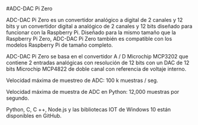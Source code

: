 <!--
---
name: ADC-DAC Pi Zero
class: board
type: adc
formfactor: pHAT
manufacturer: AB Electronics UK
description: 2 channel Analogue to Digital Converter and 2 channel Digital to Analogue Converter
url: https://www.abelectronics.co.uk/p/74/adc-dac-pi-zero-raspberry-pi-adc-and-dac-expansion-board
github: https://github.com/abelectronicsuk
schematic: https://www.abelectronics.co.uk/docs/pdf/schematic-adc-dac-pi-zero.pdf
buy: https://www.abelectronics.co.uk/p/74/adc-dac-pi-zero-raspberry-pi-adc-and-dac-expansion-board
image: 'ab-adcdac-pi-zero.png'
pincount: 40
eeprom: no
power:
  '1':
ground:
  '6':
  '9':
  '14':
  '20':
  '25':
  '30':
  '34':
  '39':
pin:
  '19':
    mode: spi
  '21':
    mode: spi
  '23':
    mode: spi
  '24':
    mode: spi
  '26':
    mode: spi
install:
  'devices':
    - 'spi'
-->
#ADC-DAC Pi Zero

ADC-DAC Pi Zero es un convertidor analógico a digital de 2 canales y 12 bits y un convertidor digital a analógico de 2 canales y 12 bits diseñado para funcionar con la Raspberry Pi. Diseñado para la mismo tamaño que la Raspberry Pi Zero, ADC-DAC Pi Zero también es compatible con los modelos Raspberry Pi de tamaño completo.

ADC-DAC Pi Zero se basa en el convertidor A / D Microchip MCP3202 que contiene 2 entradas analógicas con resolución de 12 bits con un DAC de 12 bits Microchip MCP4822 de doble canal con referencia de voltaje interno.

Velocidad máxima de muestreo de ADC: 100 k muestras / seg.

Velocidad máxima de muestra de ADC en Python: 12,000 muestras por segundo.

Python, C, C ++, Node.js y las bibliotecas IOT de Windows 10 están disponibles en GitHub.
